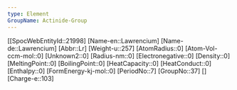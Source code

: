```yaml
---
type: Element
GroupName: Actinide-Group
---
```

[[SpocWebEntityId::21998]
[Name-en::Lawrencium]
[Name-de::Lawrencium]
[Abbr::Lr]
[Weight-u::257]
[AtomRadius::0]
[Atom-Vol-ccm-mol::0]
[Unknown2::0]
[Radius-nm::0]
[Electronegative::0]
[Density::0]
[MeltingPoint::0]
[BoilingPoint::0]
[HeatCapacity::0]
[HeatConduct::0]
[Enthalpy::0]
[FormEnergy-kj-mol::0]
[PeriodNo::7]
[GroupNo::37]
[]
[Charge-e::103]

